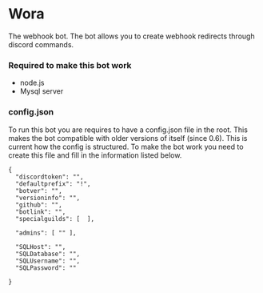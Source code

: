 # Wora
The webhook bot. The bot allows you to create webhook redirects through discord commands.

### Required to make this bot work
* node.js
* Mysql server

### config.json
To run this bot you are requires to have a config.json file in the root. This makes the bot compatible with older versions of itself (since 0.6).
This is current how the config is structured. To make the bot work you need to create this file and fill in the information listed below.

```
{
  "discordtoken": "",
  "defaultprefix": "!",
  "botver": "",
  "versioninfo": "",
  "github": "",
  "botlink": "",
  "specialguilds": [  ],

  "admins": [ "" ],
  
  "SQLHost": "",
  "SQLDatabase": "",
  "SQLUsername": "",
  "SQLPassword": ""

}
```
